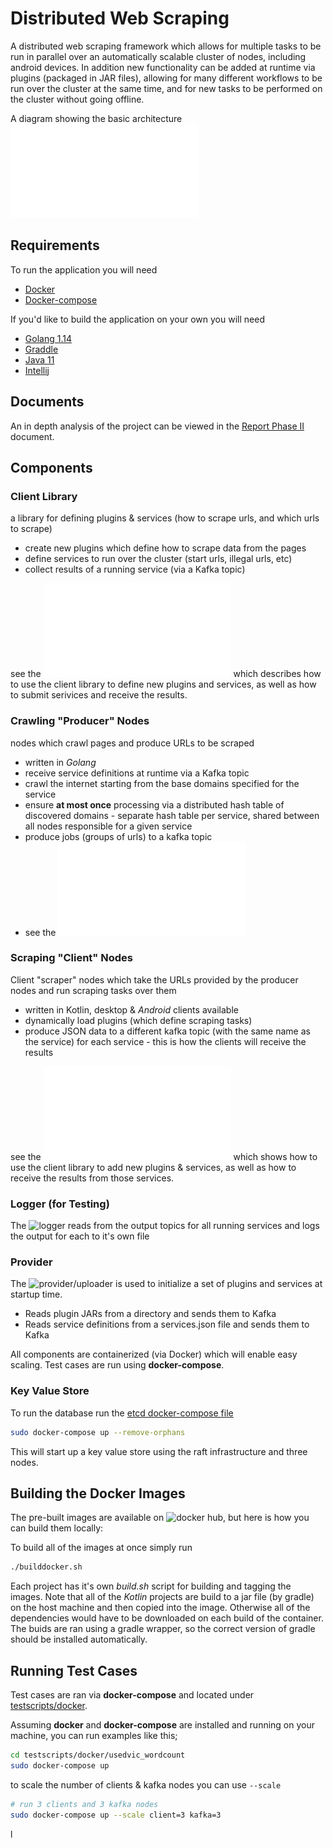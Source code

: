 # Distributed Web Scraping

A distributed web scraping framework which allows for multiple tasks to be
run in parallel over an automatically scalable cluster of nodes, including android devices.
In addition new functionality can be added at runtime via plugins (packaged in JAR files), allowing for
many different workflows to be run over the cluster at the same time, and for new tasks to be performed
on the cluster without going offline.

A diagram showing the basic architecture ![here](docs/diagrams/kafka_archetecture.pdf "Architecture Diagram")

## Requirements

To run the application you will need

- [Docker](https://docs.docker.com/desktop/)
- [Docker-compose](https://docs.docker.com/compose/install/)

If you'd like to build the application on your own you will need

- [Golang 1.14](https://golang.org/doc/install)
- [Graddle](https://gradle.org/install/)
- [Java 11](https://www.oracle.com/java/technologies/javase-jdk11-downloads.html)
- [Intellij](https://www.jetbrains.com/idea/download/#section=linux)

## Documents

An in depth analysis of the project can be viewed in the [Report Phase II](./docs/csc462-project-report-phase-II.pdf) document.

## Components

### Client Library

a library for defining plugins & services (how to scrape urls, and which urls to scrape)

- create new plugins which define how to scrape data from the pages
- define services to run over the cluster (start urls, illegal urls, etc)
- collect results of a running service (via a Kafka topic)

see the ![README](clientlib/README.md "clientlib README") which describes how to use the client library to
define new plugins and services, as well as how to submit serivices and receive the results.

### Crawling "Producer" Nodes

nodes which crawl pages and produce URLs to be scraped

- written in _Golang_
- receive service definitions at runtime via a Kafka topic
- crawl the internet starting from the base domains specified for the service
- ensure **at most once** processing via a distributed hash table of discovered domains - separate hash table per service, shared between all nodes responsible for a given service
- produce jobs (groups of urls) to a kafka topic
- see the ![README](go/README.md "go README")

### Scraping "Client" Nodes

Client "scraper" nodes which take the URLs provided by the producer nodes and run scraping tasks over them

- written in Kotlin, desktop & _Android_ clients available
- dynamically load plugins (which define scraping tasks)
- produce JSON data to a different kafka topic (with the same name as the service) for each service - this is how the clients will receive the results

see the ![README](client/README.md "client README") which shows how to use the client library to
add new plugins & services, as well as how to receive the results from those services.

### Logger (for Testing)

The ![logger](ResultLogger "logger README") reads from the output topics for all running services and logs the output for each to it's own file

### Provider

The ![provider](provider "provider README")/uploader is used to initialize a set of plugins and services at startup time.

- Reads plugin JARs from a directory and sends them to Kafka
- Reads service definitions from a services.json file and sends them to Kafka

All components are containerized (via Docker) which will enable easy scaling. Test cases are run using **docker-compose**.

### Key Value Store

To run the database run the [etcd docker-compose file](./etcd/multi_node/docker-compose.yml)

```bash
sudo docker-compose up --remove-orphans
```

This will start up a key value store using the raft infrastructure and three nodes.

## Building the Docker Images

The pre-built images are available on ![docker hub](https://hub.docker.com/u/blakeasmith "dockerhub"), but here is how you can build them locally:

To build all of the images at once simply run

```bash
./builddocker.sh
```

Each project has it's own _build.sh_ script for building and tagging the images.
Note that all of the _Kotlin_ projects are build to a jar file (by gradle) on the
host machine and then copied into the image. Otherwise all of the dependencies would have to
be downloaded on each build of the container. The buids are ran using a gradle wrapper, so
the correct version of gradle should be installed automatically.

## Running Test Cases

Test cases are ran via **docker-compose** and located under [testscripts/docker](testscripts/docker "tests").

Assuming **docker** and **docker-compose** are installed and running on your machine, you can run examples like this;

```bash
cd testscripts/docker/usedvic_wordcount
sudo docker-compose up
```

to scale the number of clients & kafka nodes you can use `--scale`

```bash
# run 3 clients and 3 kafka nodes
sudo docker-compose up --scale client=3 kafka=3
```

l
